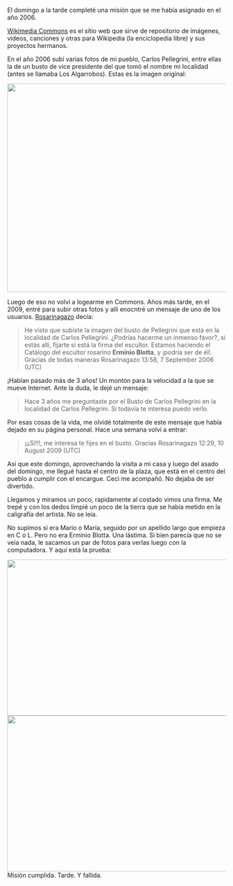 <html><body><p>El domingo a la tarde completé una misión que se me había asignado en el año 2006.



<a href="http://commons.wikimedia.org/wiki/Main_Page" target="_blank">Wikimedia Commons</a> es el sitio web que sirve de repositorio de imágenes, videos, canciones y otras para Wikipedia (la enciclopedia libre) y sus proyectos hermanos.



En el año 2006 subí varias fotos de mi pueblo, Carlos Pellegrini, entre ellas la de un busto de vice presidente del que tomó el nombre mi localidad (antes se llamaba Los Algarrobos). Estas es la imagen original:



<a href="http://commons.wikimedia.org/wiki/File:Cparg_Busto_Carlos_Pellegrini.JPG"><img class="aligncenter size-large wp-image-2863" src="/wp-content/uploads/2010/10/Cparg_Busto_Carlos_Pellegrini-1024x768.jpg" alt="" width="640" height="480"></a>



Luego de eso no volví a logearme en Commons. Años más tarde, en el 2009, entré para subir otras fotos y allí enocntré un mensaje de uno de los usuarios. <a href="http://commons.wikimedia.org/wiki/User:Rosarinagazo" target="_blank">Rosarinagazo</a> decía:

</p><blockquote>He visto que subiste la imagen del busto de Pellegrini que está en la localidad de Carlos Pellegrini. ¿Podrías hacerme un inmenso favor?, si estás allí, fijarte si está la firma del escultor. Estamos haciendo el Catálogo del escultor rosarino <strong>Erminio Blotta</strong>, y ¡podría ser de él!. Gracias de todas maneras Rosarinagazo 13:58, 7 September 2006 (UTC)</blockquote>

¡Habían pasado más de 3 años! Un montón para la velocidad a la que se mueve Internet. Ante la duda, le dejé un mensaje:

<blockquote>Hace 3 años me preguntaste por el Busto de Carlos Pellegrini en la  localidad de Carlos Pellegrini. Si todavía te interesa puedo verlo.</blockquote>

Por esas cosas de la vida, me olvidé totalmente de este mensaje que había dejado en su página personal. Hace una semana volví a entrar:

<blockquote>¡¡¡Sí!!!, me interesa te fijes en el busto. Gracias Rosarinagazo 12:29, 10 August 2009 (UTC)</blockquote>

Así que este domingo, aprovechando la visita a mi casa y luego del asado del domingo, me llegué hasta el centro de la plaza, que está en el centro del pueblo a cumplir con el encargue. Ceci me acompañó. No dejaba de ser divertido.



Llegamos y miramos un poco, rapidamente al costado vimos una firma. Me trepé y con los dedos limpié un poco de la tierra que se había metido en la caligrafía del artista. No se leía.



No supimos si era Mario o María, seguido por un apellido largo que empieza en C o L. Pero no era Erminio Blotta. Una lástima. Si bien parecía que no se veía nada, le sacamos un par de fotos para verlas luego con la computadora. Y aquí está la prueba:



<a href="/wp-content/uploads/2010/10/2010-10-10_18-01-20_423.jpg"><img class="aligncenter size-large wp-image-2864" title="2010-10-10_18-01-20_423" src="/wp-content/uploads/2010/10/2010-10-10_18-01-20_423-1024x575.jpg" alt="" width="640" height="359"></a><a href="/wp-content/uploads/2010/10/2010-10-10_18-00-51_251.jpg"><img class="aligncenter size-large wp-image-2865" title="2010-10-10_18-00-51_251" src="/wp-content/uploads/2010/10/2010-10-10_18-00-51_251-1024x575.jpg" alt="" width="640" height="359"></a>Misión cumplida. Tarde. Y fallida.</body></html>